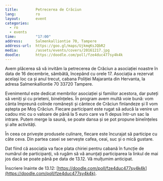 ```yaml
---
title:        Petrecerea de Crăciun
lang:         ro
layout:       event
categories:
  - ro
  - events
time:         "17:00"
address:      Salmenkalliontie 70, Tampere
address-url:  https://goo.gl/maps/UjkmqKsJQbR2
media:        /assets/events/covers/20161217.jpg
doodle:       https://doodle.com/poll/fze4duc477sy4k4k
---
```


Avem plăcerea să vă invităm la petrecerea de Crăciun a asociației noastre în data de 16 decembrie, sâmbătă, începând cu orele 17. Asociația a rezervat același loc ca și anul trecut, cabana Poliției Majaranta din Hervanta, la adresa Salmenkalliontie 70 33720 Tampere.

Evenimentul este dedicat membrilor asociației și famiilor acestora, dar puteți să veniți și cu prieteni, bineînțeles. În program avem multă voie bună: vom cânta împreună colinde românești și cântece de Crăciun finlandeze și îl vom aștepta pe Moș Crăciun. Fiecare participant este rugat să aducă la venire un cadou mic cu o valoare de până la 5 euro care va fi depus într-un sac la intrare. Putem merge la saună, se poate dansa și se pot propune bineînțeles și alte activități.

În ceea ce privește produsele culinare, fiecare este încurajat să participe cu câte ceva. Din partea casei se servește cafea, ceai, suc și o mică gustare.

Dat fiind că asociația va face plata chiriei pentru cabană în funcție de numărul de participanți, vă rugăm să vă anunțați participarea la linkul de mai jos dacă se poate până pe data de 13.12. Vă mulțumim anticipat.

Înscriere înainte de 13.12: [https://doodle.com/poll/fze4duc477sy4k4k](https://doodle.com/poll/fze4duc477sy4k4k).